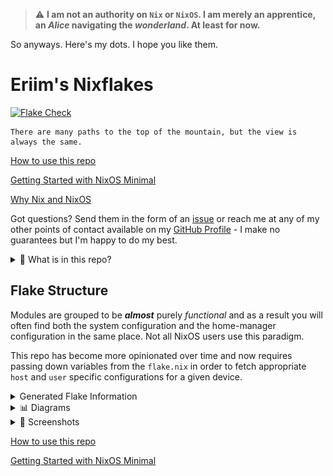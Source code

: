> :warning: **I am not an authority on `Nix` or `NixOS`. I am merely an apprentice, an *Alice* navigating the *wonderland*. At least for now.**

So anyways. Here's my dots. I hope you like them.


# Eriim's Nixflakes

[![Flake Check](https://github.com/erictossell/nixflakes/actions/workflows/flake_check.yml/badge.svg)](https://github.com/erictossell/nixflakes/actions/workflows/flake_check.yml)

```
There are many paths to the top of the mountain, but the view is always the same.
```

[How to use this repo](docs/usage.md)

[Getting Started with NixOS Minimal](docs/minimal-install.md)

[Why Nix and NixOS](docs/why-nix.md)

Got questions? Send them in the form of an [issue](https://github.com/erictossell/nixflakes/issues/new) or reach me at any of my other points of contact available on my [GitHub Profile](https://github.com/erictossell) - I make no guarantees but I'm happy to do my best.

<details>
<summary>📁 What is in this repo?</summary>

#### 1. A [modular](https://github.com/erictossell/nixflakes/blob/main/docs/screens/FlakeStructure9.png) (opinionated) Configuration Structure

#### 2. Flake templates - Quickly grab this configuration and make it your own with:

```nix
nix flake new -t github:erictossell/nixflakes ./<your-repo-name-here>
```

#### 3. An interactive build script for adding new [`hosts`](https://github.com/erictossell/nixflakes/tree/main/hosts)/[`users`](https://github.com/erictossell/nixflakes/tree/main/users) at [`sh/build.sh`](https://github.com/erictossell/nixflakes/blob/main/sh/build.sh)

#### 4. [`eriixvim`](https://github.com/erictossell/eriixvim) - a fully reproducible neovim configuration built with [`nixvim`](https://github.com/nix-community/nixvim).

Try it out with:

```nix
nix run github:erictossell/eriixvim
```

#### 5. A simple example of a custom built `rust` package: [`russh`](https://github.com/erictossell/russh). 

The highlight being how simple it is to package any application with `flakes` and import them into a `configuration` and ***not*** my `rust` code.

#### 6. Semi up-to-date diagrams of the [structure](https://github.com/erictossell/nixflakes/blob/main/docs/screens/FlakeStructure9.png) of this flake and the [configurations](https://github.com/erictossell/nixflakes/blob/main/docs/screens/FlakeProfiles9.png) managed by [me](https://github.com/erictossell).

#### 7. `nix flake show github:erictossell/nixflakes` 

```nix
github:erictossell/nixflakes/bbca96ce85416b025d652d752c87d3816b2bf8ad
├───devShells
│   └───x86_64-linux
│       └───default: development environment 'nix-shell'
├───formatter
│   └───x86_64-linux: package 'nixpkgs-fmt-1.3.0'
├───nixosConfigurations
│   ├───ambiens: NixOS configuration
│   ├───live-image: NixOS configuration
│   ├───principium: NixOS configuration
│   ├───sisyphus: NixOS configuration
│   ├───virtualis: NixOS configuration
│   └───winix: NixOS configuration
└───templates
    └───default: template: The default template for Eriim's nixflakes.
```

#### 8. [Nix CI/CD with Github Actions](https://github.com/erictossell/nixflakes/blob/main/.github/workflows/flake_check.yml) - Built with: [Cachix - Install Nix](https://github.com/cachix/install-nix-action), [Determiniate Systems - Flake Check](https://github.com/DeterminateSystems/flake-checker-action), [stefanzweifel - Commit Action](https://github.com/stefanzweifel/git-auto-commit-action), [statix](https://github.com/nerdypepper/statix), [nixpkgs-fmt](https://github.com/nix-community/nixpkgs-fmt)

</details>

## Flake Structure
Modules are grouped to be ***almost*** purely *functional* and as a result you will often find both the system configuration and the home-manager configuration in the same place. Not all NixOS users use this paradigm.

This repo has become more opinionated over time and now requires passing down variables from the `flake.nix` in order to fetch appropriate `host` and `user` specific configurations for a given device.

<details>
<summary> Generated Flake Information </summary>



### Flake Info

```nix
Resolved URL:  git+file:///home/runner/work/nixflakes/nixflakes?shallow=1
Locked URL:    git+file:///home/runner/work/nixflakes/nixflakes?shallow=1
Description:   Eriim's machine specific configuration flake.
Path:          /nix/store/gccqchzzslfvg795q82dvkxzhclymi9c-source
Revision:      38d9a543f2ee79e77e644f6980e51e90bcb2d6ff-dirty
Last modified: 2024-02-21 21:05:16
Inputs:
├───NixOS-WSL: github:nix-community/NixOS-WSL/e6bbc01a35626b8db741bcbc0af807379d372218
│   ├───flake-compat: github:edolstra/flake-compat/0f9255e01c2351cc7d116c072cb317785dd33b33
│   ├───flake-utils: github:numtide/flake-utils/1ef2e671c3b0c19053962c07dbda38332dcebf26
│   │   └───systems: github:nix-systems/default/da67096a3b9bf56a91d16901293e51ba5b49a27e
│   └───nixpkgs follows input 'nixpkgs'
├───agenix: github:ryantm/agenix/8cb01a0e717311680e0cbca06a76cbceba6f3ed6
│   ├───darwin follows input ''
│   ├───home-manager: github:nix-community/home-manager/3bfaacf46133c037bb356193bd2f1765d9dc82c1
│   │   └───nixpkgs follows input 'agenix/nixpkgs'
│   ├───nixpkgs follows input 'nixpkgs'
│   └───systems: github:nix-systems/default/da67096a3b9bf56a91d16901293e51ba5b49a27e
├───eriixpkgs: github:erictossell/eriixpkgs/e9194204357e208189a23c97f310b4a70fa38312
│   ├───eriixvim: github:erictossell/eriixvim/8dbca309002a2336912eadc1164c6db9c393e456
│   │   ├───flake-parts: github:hercules-ci/flake-parts/b253292d9c0a5ead9bc98c4e9a26c6312e27d69f
│   │   │   └───nixpkgs-lib: github:NixOS/nixpkgs/97b17f32362e475016f942bbdfda4a4a72a8a652?dir=lib
│   │   ├───nixpkgs: github:nixos/nixpkgs/f9d39fb9aff0efee4a3d5f4a6d7c17701d38a1d8
│   │   └───nixvim: github:nix-community/nixvim/183eac72a9f0ae0032239510d89dbc474b180d33
│   │       ├───flake-parts: github:hercules-ci/flake-parts/b253292d9c0a5ead9bc98c4e9a26c6312e27d69f
│   │       │   └───nixpkgs-lib follows input 'eriixpkgs/eriixvim/nixvim/nixpkgs'
│   │       ├───home-manager: github:nix-community/home-manager/5b9156fa9a8b8beba917b8f9adbfd27bf63e16af
│   │       │   └───nixpkgs follows input 'eriixpkgs/eriixvim/nixvim/nixpkgs'
│   │       ├───nix-darwin: github:lnl7/nix-darwin/bdbae6ecff8fcc322bf6b9053c0b984912378af7
│   │       │   └───nixpkgs follows input 'eriixpkgs/eriixvim/nixvim/nixpkgs'
│   │       ├───nixpkgs: github:NixOS/nixpkgs/f8e2ebd66d097614d51a56a755450d4ae1632df1
│   │       └───pre-commit-hooks: github:cachix/pre-commit-hooks.nix/0db2e67ee49910adfa13010e7f012149660af7f0
│   │           ├───flake-compat: github:edolstra/flake-compat/0f9255e01c2351cc7d116c072cb317785dd33b33
│   │           ├───flake-utils: github:numtide/flake-utils/4022d587cbbfd70fe950c1e2083a02621806a725
│   │           │   └───systems: github:nix-systems/default/da67096a3b9bf56a91d16901293e51ba5b49a27e
│   │           ├───gitignore: github:hercules-ci/gitignore.nix/43e1aa1308018f37118e34d3a9cb4f5e75dc11d5
│   │           │   └───nixpkgs follows input 'eriixpkgs/eriixvim/nixvim/pre-commit-hooks/nixpkgs'
│   │           ├───nixpkgs follows input 'eriixpkgs/eriixvim/nixvim/nixpkgs'
│   │           └───nixpkgs-stable follows input 'eriixpkgs/eriixvim/nixvim/nixpkgs'
│   ├───flake-utils: github:numtide/flake-utils/1ef2e671c3b0c19053962c07dbda38332dcebf26
│   │   └───systems: github:nix-systems/default/da67096a3b9bf56a91d16901293e51ba5b49a27e
│   ├───go-time: github:erictossell/go-time/d2e5a8c286fde94478e16a597bc78b6954e3b9a8
│   │   └───nixpkgs: github:NixOS/nixpkgs/c3e128f3c0ecc1fb04aef9f72b3dcc2f6cecf370
│   ├───homepage-nix: github:erictossell/homepage-nix/7895b342647955e8572363bbbfb331d15255dd48
│   │   ├───naersk: github:nix-community/naersk/aeb58d5e8faead8980a807c840232697982d47b9
│   │   │   └───nixpkgs: github:NixOS/nixpkgs/e5d1c87f5813afde2dda384ac807c57a105721cc
│   │   ├───nixpkgs: github:NixOS/nixpkgs/e5d1c87f5813afde2dda384ac807c57a105721cc
│   │   └───utils: github:numtide/flake-utils/1ef2e671c3b0c19053962c07dbda38332dcebf26
│   │       └───systems: github:nix-systems/default/da67096a3b9bf56a91d16901293e51ba5b49a27e
│   ├───nixpkgs follows input 'nixpkgs'
│   ├───readme-py: github:erictossell/readme-py/13abe670abb22d266761d383eed42898c5ec6a11
│   │   ├───flake-utils: github:numtide/flake-utils/1ef2e671c3b0c19053962c07dbda38332dcebf26
│   │   │   └───systems: github:nix-systems/default/da67096a3b9bf56a91d16901293e51ba5b49a27e
│   │   ├───nixpkgs: github:NixOS/nixpkgs/5863c27340ba4de8f83e7e3c023b9599c3cb3c80
│   │   └───poetry2nix: github:nix-community/poetry2nix/403d923ea8e2e6cedce3a0f04a9394c4244cb806
│   │       ├───flake-utils: github:numtide/flake-utils/ff7b65b44d01cf9ba6a71320833626af21126384
│   │       │   └───systems: github:nix-systems/default/da67096a3b9bf56a91d16901293e51ba5b49a27e
│   │       ├───nix-github-actions: github:nix-community/nix-github-actions/4bb5e752616262457bc7ca5882192a564c0472d2
│   │       │   └───nixpkgs follows input 'eriixpkgs/readme-py/poetry2nix/nixpkgs'
│   │       ├───nixpkgs follows input 'eriixpkgs/readme-py/nixpkgs'
│   │       ├───systems: github:nix-systems/default/da67096a3b9bf56a91d16901293e51ba5b49a27e
│   │       └───treefmt-nix: github:numtide/treefmt-nix/e82f32aa7f06bbbd56d7b12186d555223dc399d1
│   │           └───nixpkgs follows input 'eriixpkgs/readme-py/poetry2nix/nixpkgs'
│   └───russh: github:erictossell/russh/948dfb643c24c0f029d9917c0fd665b97ade3926
│       ├───naersk: github:nix-community/naersk/aeb58d5e8faead8980a807c840232697982d47b9
│       │   └───nixpkgs: github:NixOS/nixpkgs/e5d1c87f5813afde2dda384ac807c57a105721cc
│       ├───nixpkgs: github:NixOS/nixpkgs/e5d1c87f5813afde2dda384ac807c57a105721cc
│       └───utils: github:numtide/flake-utils/1ef2e671c3b0c19053962c07dbda38332dcebf26
│           └───systems: github:nix-systems/default/da67096a3b9bf56a91d16901293e51ba5b49a27e
├───home-manager: github:nix-community/home-manager/517601b37c6d495274454f63c5a483c8e3ca6be1
│   └───nixpkgs follows input 'nixpkgs'
├───hyprland: github:hyprwm/hyprland/13d985489788fa5349b3457d6eb1c19bad8f37e9
│   ├───hyprland-protocols: github:hyprwm/hyprland-protocols/0c2ce70625cb30aef199cb388f99e19a61a6ce03
│   │   ├───nixpkgs follows input 'hyprland/nixpkgs'
│   │   └───systems follows input 'hyprland/systems'
│   ├───hyprlang: github:hyprwm/hyprlang/aeb3e012adc7b3235335c540b214b82267c2b983
│   │   └───nixpkgs follows input 'hyprland/nixpkgs'
│   ├───nixpkgs: github:NixOS/nixpkgs/d934204a0f8d9198e1e4515dd6fec76a139c87f0
│   ├───systems: github:nix-systems/default-linux/31732fcf5e8fea42e59c2488ad31a0e651500f68
│   ├───wlroots: gitlab:wlroots/wlroots/00b869c1a96f300a8f25da95d624524895e0ddf2
│   └───xdph: github:hyprwm/xdg-desktop-portal-hyprland/c06fd88b3da492b8f9067be021b9184f7012b5a8
│       ├───hyprland-protocols follows input 'hyprland/hyprland-protocols'
│       ├───hyprlang: github:hyprwm/hyprlang/6624f2bb66d4d27975766e81f77174adbe58ec97
│       │   └───nixpkgs follows input 'hyprland/xdph/nixpkgs'
│       ├───nixpkgs follows input 'hyprland/nixpkgs'
│       └───systems follows input 'hyprland/systems'
├───hyprlock: github:hyprwm/hyprlock/7b15d34f0af9b1c8ef49279827eee47e4dca9afa
│   ├───hyprlang: github:hyprwm/hyprlang/11d5ccda071c153dfdc18ef65338956a51cef96a
│   │   └───nixpkgs follows input 'hyprlock/nixpkgs'
│   └───nixpkgs follows input 'nixpkgs'
├───hyprpicker: github:hyprwm/hyprpicker/2ef703474fb96e97e03e66e8820f213359f29382
│   └───nixpkgs follows input 'nixpkgs'
└───nixpkgs: github:NixOS/nixpkgs/b98a4e1746acceb92c509bc496ef3d0e5ad8d4aa

```

### Flake Outputs

```nix
git+file:///home/runner/work/nixflakes/nixflakes?shallow=1
├───devShells
│   └───x86_64-linux
│       └───default: development environment 'nix-shell'
├───formatter
│   └───x86_64-linux: package 'nixpkgs-fmt-1.3.0'
├───nixosConfigurations
│   ├───ambiens: NixOS configuration
│   ├───live-image: NixOS configuration
│   ├───principium: NixOS configuration
│   ├───sisyphus: NixOS configuration
│   ├───virtualis: NixOS configuration
│   └───winix: NixOS configuration
└───templates
    └───default: template: The default template for Eriim's nixflakes.

```


</details>


<details>
<summary>📊 Diagrams</summary>

![Flake Structure](docs/screens/FlakeStructure9.png)

![Flake Profiles](docs/screens/FlakeProfiles9.png)

</details> 

<details>
<summary>📸 Screenshots</summary>

Current 
------
![Hyprland](docs/screens/hyprland4.png)
![Hyprland](docs/screens/hyprland5.png)

October 2023
------
![Hyprland](docs/screens/hyprland1.png)

![Hyprland1](docs/screens/hyprland2.png)

![Hyprland3](docs/screens/hyprland3.png)

</details>

[How to use this repo](docs/usage.md)

[Getting Started with NixOS Minimal](docs/minimal-install.md)
